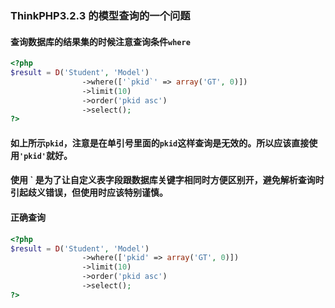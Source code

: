 ### ThinkPHP3.2.3 的模型查询的一个问题

#### 查询数据库的结果集的时候注意查询条件`where`

```php
<?php
$result = D('Student', 'Model')
                ->where(['`pkid`' => array('GT', 0)])
                ->limit(10)
                ->order('pkid asc')
                ->select();
?>
```

#### 如上所示`pkid`，注意是在单引号里面的``pkid``这样查询是无效的。所以应该直接使用`'pkid'`就好。
#### 使用 ` 是为了让自定义表字段跟数据库关键字相同时方便区别开，避免解析查询时引起歧义错误，但使用时应该特别谨慎。

#### 正确查询
```php
<?php
$result = D('Student', 'Model')
                ->where(['pkid' => array('GT', 0)])
                ->limit(10)
                ->order('pkid asc')
                ->select();
?>
```